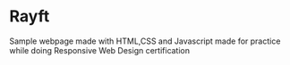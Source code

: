 # Rayft
Sample webpage made with HTML,CSS and Javascript made for practice while doing Responsive Web Design certification

